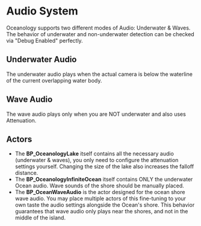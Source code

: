 # Audio System

Oceanology supports two different modes of Audio: Underwater & Waves. The behavior of underwater and non-underwater detection can be checked via "Debug Enabled" perfectly.

## Underwater Audio
The underwater audio plays when the actual camera is below the waterline of the current overlapping water body.

## Wave Audio
The wave audio plays only when you are NOT underwater and also uses Attenuation.

## Actors
* The **BP_OceanologyLake** itself contains all the necessary audio (underwater & waves), you only need to configure the attenuation settings yourself. Changing the size of the lake also increases the falloff distance.
* The **BP_OceanologyInfiniteOcean** itself contains ONLY the underwater Ocean audio. Wave sounds of the shore should be manually placed.
* The **BP_OceanWaveAudio** is the actor designed for the ocean shore wave audio. You may place multiple actors of this fine-tuning to your own taste the audio settings alongside the Ocean's shore. This behavior guarantees that wave audio only plays near the shores, and not in the middle of the island.
